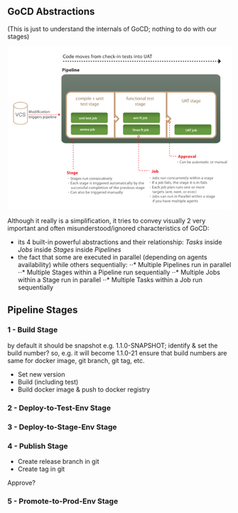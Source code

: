 ## GoCD Abstractions

(This is just to understand the internals of GoCD; nothing to do with our stages)

**![Figure 1: GoCD Abstractions](figures/GoCD-abstractions.png)**

Although it really is a simplification, it tries to convey visually 2 very important and often misunderstood/ignored characteristics of GoCD:

* its 4 built-in powerful abstractions and their relationship: *Tasks* inside *Jobs* inside *Stages* inside *Pipelines*
* the fact that some are executed in parallel (depending on agents availability) while others sequentially:
⋅⋅* Multiple Pipelines run in parallel
⋅⋅* Multiple Stages within a Pipeline run sequentially
⋅⋅* Multiple Jobs within a Stage run in parallel
⋅⋅* Multiple Tasks within a Job run sequentially

## Pipeline Stages


### 1 - Build Stage

by default it should be snapshot e.g. 1.1.0-SNAPSHOT;
identify & set the build number? so, e.g. it will become 1.1.0-21
ensure that build numbers are same for docker image, git branch, git tag, etc.

* Set new version
* Build (including test)
* Build docker image & push to docker registry

### 2 - Deploy-to-Test-Env Stage

### 3 - Deploy-to-Stage-Env Stage

### 4 - Publish Stage

* Create release branch in git
* Create tag in git

Approve?

### 5 - Promote-to-Prod-Env Stage

